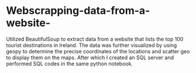 # Webscrapping-data-from-a-website-
Utilized BeautifulSoup to extract data from a website that lists the top 100 tourist destinations in Ireland. The data was further visualized by using geopy to determine the precise coordinates of the locations and scatter geo to display them on the maps.
After which I created an SQL server and performed SQL codes in the same python notebook.
